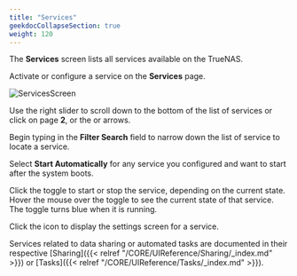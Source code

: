 ```yaml
---
title: "Services"
geekdocCollapseSection: true
weight: 120
---
```


The **Services** screen lists all services available on the TrueNAS.

Activate or configure a service on the **Services** page.

![ServicesScreen](/images/CORE/13.0/ServicesScreen.png "System Services")

Use the right slider to scroll down to the bottom of the list of services or click on page **2**, or the <span class="iconify" data-icon="dashicons:arrow-right-alt2"></span> or <span class="iconify" data-icon="ci:last-page"></span> arrows.

Begin typing in the **Filter Search** field to narrow down the list of service to locate a service.

Select **Start Automatically** for any service you configured and want to start after the system boots.

Click the toggle to start or stop the service, depending on the current state. Hover the mouse over the toggle to see the current state of that service. The toggle turns blue when it is running.

Click the <i class="fa fa-pencil" aria-hidden="true" title="Configure"></i> icon to display the settings screen for a service.

Services related to data sharing or automated tasks are documented in their respective [Sharing]({{< relref "/CORE/UIReference/Sharing/_index.md" >}}) or [Tasks]({{< relref "/CORE/UIReference/Tasks/_index.md" >}}).

